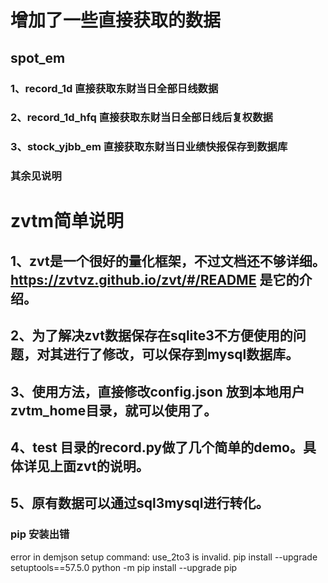 # 增加了一些直接获取的数据
## spot_em
### 1、record_1d 直接获取东财当日全部日线数据
### 2、record_1d_hfq 直接获取东财当日全部日线后复权数据
### 3、stock_yjbb_em 直接获取东财当日业绩快报保存到数据库
### 其余见说明




# zvtm简单说明
## 1、zvt是一个很好的量化框架，不过文档还不够详细。https://zvtvz.github.io/zvt/#/README 是它的介绍。
## 2、为了解决zvt数据保存在sqlite3不方便使用的问题，对其进行了修改，可以保存到mysql数据库。
## 3、使用方法，直接修改config.json 放到本地用户zvtm_home目录，就可以使用了。
## 4、test 目录的record.py做了几个简单的demo。具体详见上面zvt的说明。
## 5、原有数据可以通过sql3mysql进行转化。


  
### pip 安装出错
 error in demjson setup command: use_2to3 is invalid.
 pip install --upgrade setuptools==57.5.0
 python -m pip install --upgrade pip
